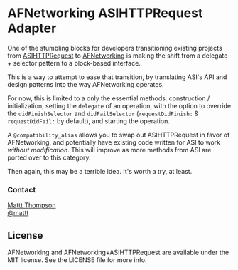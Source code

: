 AFNetworking ASIHTTPRequest Adapter
===================================

One of the stumbling blocks for developers transitioning existing projects from [ASIHTTPRequest](https://github.com/pokeb/asi-http-request/tree) to [AFNetworking](https://github.com/afnetworking/afnetworking) is making the shift from a delegate + selector pattern to a block-based interface.

This is a way to attempt to ease that transition, by translating ASI's API and design patterns into the way AFNetworking operates.

For now, this is limited to a only the essential methods: construction / initialization, setting the `delegate` of an operation, with the option to override the `didFinishSelector` and `didFailSelector` (`requestDidFinish:` & `requestDidFail:` by default), and starting the operation.

A `@compatibility_alias` allows you to swap out ASIHTTPRequest in favor of AFNetworking, and potentially have existing code written for ASI to work _without modification_. This will improve as more methods from ASI are ported over to this category.

Then again, this may be a terrible idea. It's worth a try, at least.

### Contact

[Mattt Thompson](http://github.com/mattt)  
[@mattt](https://twitter.com/mattt)

## License

AFNetworking and AFNetworking+ASIHTTPRequest are available under the MIT license. See the LICENSE file for more info.
